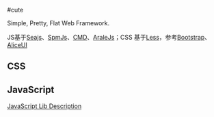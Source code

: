 #cute

Simple, Pretty, Flat Web Framework.

JS基于[Seajs](http://seajs.org/)、[SpmJs](https://spmjs.org/)、[CMD](https://github.com/cmdjs)、[AraleJs](http://aralejs.org/)；CSS 基于[Less](http://www.lesscss.org/)，参考[Bootstrap](http://twitter.github.io/bootstrap/)、[AliceUI](http://aliceui.org/)

## CSS

## JavaScript
[JavaScript Lib Description](http://git.oschina.net/xang529/cute/blob/master/docs/JavaScript%20Lib%20Description.md)

